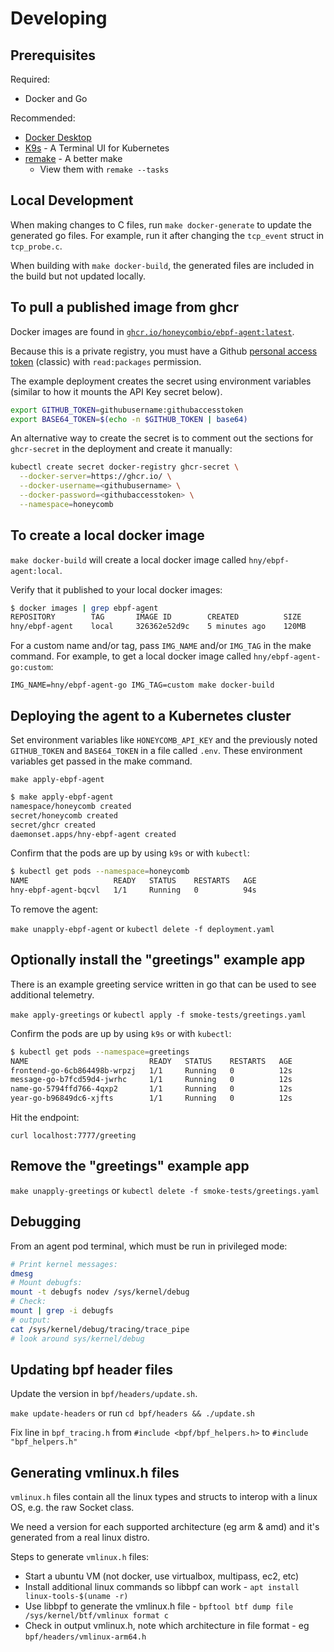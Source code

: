 # Developing

## Prerequisites

Required:

- Docker and Go

Recommended:

- [Docker Desktop](https://www.docker.com/products/docker-desktop/)
- [K9s](https://k9scli.io/) - A Terminal UI for Kubernetes
- [remake](https://remake.readthedocs.io/) - A better make
  - View them with `remake --tasks`

## Local Development

When making changes to C files, run `make docker-generate` to update the generated go files.
For example, run it after changing the `tcp_event` struct in `tcp_probe.c`.

When building with `make docker-build`, the generated files are included in the build but not updated locally.

## To pull a published image from ghcr

Docker images are found in [`ghcr.io/honeycombio/ebpf-agent:latest`](https://github.com/honeycombio/honeycomb-ebpf-agent/pkgs/container/ebpf-agent).

Because this is a private registry, you must have a Github [personal access token](https://github.com/settings/tokens) (classic) with `read:packages` permission.

The example deployment creates the secret using environment variables (similar to how it mounts the API Key secret below).

```sh
export GITHUB_TOKEN=githubusername:githubaccesstoken
export BASE64_TOKEN=$(echo -n $GITHUB_TOKEN | base64)
```

An alternative way to create the secret is to comment out the sections for `ghcr-secret` in the deployment and create it manually:

```sh
kubectl create secret docker-registry ghcr-secret \
  --docker-server=https://ghcr.io/ \
  --docker-username=<githubusername> \
  --docker-password=<githubaccesstoken> \
  --namespace=honeycomb
```

## To create a local docker image

`make docker-build` will create a local docker image called `hny/ebpf-agent:local`.

Verify that it published to your local docker images:

```sh
$ docker images | grep ebpf-agent
REPOSITORY        TAG       IMAGE ID        CREATED          SIZE
hny/ebpf-agent    local     326362e52d9c    5 minutes ago    120MB
```

For a custom name and/or tag, pass `IMG_NAME` and/or `IMG_TAG` in the make command.
For example, to get a local docker image called `hny/ebpf-agent-go:custom`:

`IMG_NAME=hny/ebpf-agent-go IMG_TAG=custom make docker-build`

## Deploying the agent to a Kubernetes cluster

Set environment variables like `HONEYCOMB_API_KEY` and the previously noted `GITHUB_TOKEN` and `BASE64_TOKEN` in a file called `.env`.
These environment variables get passed in the make command.

`make apply-ebpf-agent`

```sh
$ make apply-ebpf-agent
namespace/honeycomb created
secret/honeycomb created
secret/ghcr created
daemonset.apps/hny-ebpf-agent created
```

Confirm that the pods are up by using `k9s` or with `kubectl`:

```sh
$ kubectl get pods --namespace=honeycomb
NAME                   READY   STATUS    RESTARTS   AGE
hny-ebpf-agent-bqcvl   1/1     Running   0          94s
```

To remove the agent:

`make unapply-ebpf-agent` or `kubectl delete -f deployment.yaml`

## Optionally install the "greetings" example app

There is an example greeting service written in go that can be used to see additional telemetry.

`make apply-greetings` or `kubectl apply -f smoke-tests/greetings.yaml`

Confirm the pods are up by using `k9s` or with `kubectl`:

```sh
$ kubectl get pods --namespace=greetings
NAME                           READY   STATUS    RESTARTS   AGE
frontend-go-6cb864498b-wrpzj   1/1     Running   0          12s
message-go-b7fcd59d4-jwrhc     1/1     Running   0          12s
name-go-5794ffd766-4qxp2       1/1     Running   0          12s
year-go-b96849dc6-xjfts        1/1     Running   0          12s
```

Hit the endpoint:

`curl localhost:7777/greeting`

## Remove the "greetings" example app

`make unapply-greetings` or `kubectl delete -f smoke-tests/greetings.yaml`

## Debugging

From an agent pod terminal, which must be run in privileged mode:

```sh
# Print kernel messages:
dmesg
# Mount debugfs:
mount -t debugfs nodev /sys/kernel/debug
# Check:
mount | grep -i debugfs
# output:
cat /sys/kernel/debug/tracing/trace_pipe
# look around sys/kernel/debug
```

## Updating bpf header files

Update the version in `bpf/headers/update.sh`.

`make update-headers` or run `cd bpf/headers && ./update.sh`

Fix line in `bpf_tracing.h` from `#include <bpf/bpf_helpers.h>` to `#include "bpf_helpers.h"`

## Generating vmlinux.h files

`vmlinux.h` files contain all the linux types and structs to interop with a linux OS, e.g. the raw Socket class.

We need a version for each supported architecture (eg arm & amd) and it's generated from a real linux distro.

Steps to generate `vmlinux.h` files:

- Start a ubuntu VM (not docker, use virtualbox, multipass, ec2, etc)
- Install additional linux commands so libbpf can work - `apt install linux-tools-$(uname -r)`
- Use libbpf to generate the vmlinux.h file - `bpftool btf dump file /sys/kernel/btf/vmlinux format c`
- Check in output vmlinux.h, note which architecture in file format - eg `bpf/headers/vmlinux-arm64.h`
